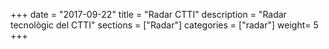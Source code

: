 +++
date        = "2017-09-22"
title       = "Radar CTTI"
description = "Radar tecnològic del CTTI"
sections    = ["Radar"]
categories  = ["radar"]
weight= 5
+++

<div id="radarctti"></div>

<link type="text/css" rel="stylesheet"  href="https://cdn.rawgit.com/mostrovoi/radar/master/main.98e8c1b72cdb7b956d6a.css">
<script type="application/javascript" src="https://cdn.rawgit.com/mostrovoi/radar/master/main.98e8c1b72cdb7b956d6a.js">
